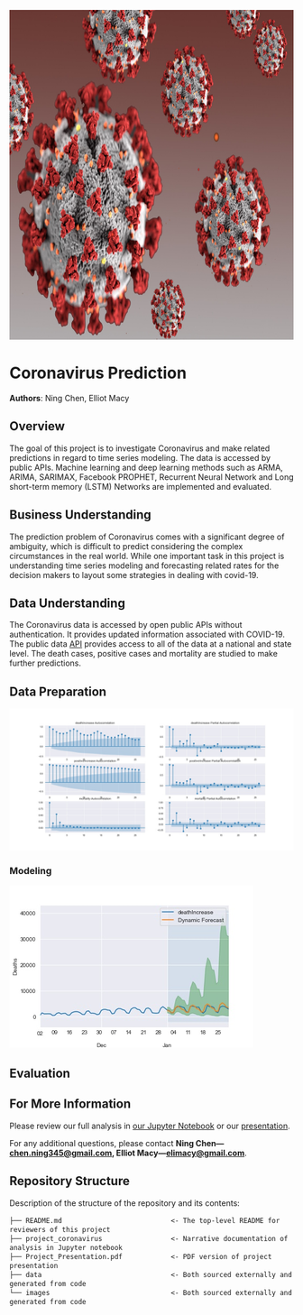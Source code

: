 <p>
<img src="images/Coronavirus.jpg" width="900" height="585">
</p>

# Coronavirus Prediction

**Authors**: Ning Chen, Elliot Macy

## Overview
The goal of this project is to investigate Coronavirus and make related predictions in regard to time series modeling. The data is accessed by public APIs. Machine learning and deep learning methods such as ARMA, ARIMA, SARIMAX, Facebook PROPHET, Recurrent Neural Network and Long short-term memory (LSTM) Networks are implemented and evaluated.


## Business Understanding

The prediction problem of Coronavirus comes with a significant degree of ambiguity, which is difficult to predict considering the complex circumstances in the real world. While one important task in this project is understanding time series modeling and forecasting related rates for the decision makers to layout some strategies in dealing with covid-19.




## Data Understanding
The Coronavirus data is accessed by open public APIs without authentication. It provides updated information associated with COVID-19. The public data [API](https://github.com/ghcn345/Coronavirus-Research) provides access to all of the data at a national and state level. The death cases, positive cases and mortality are studied to make further predictions. 


## Data Preparation
![graph](/images/acf.jpeg)








### Modeling
![graph](/images/death.jpeg)

## Evaluation




## For More Information

Please review our full analysis in [our Jupyter Notebook](https://github.com/ghcn345/Coronavirus-Research) or our [presentation]().

For any additional questions, please contact **Ning Chen—chen.ning345@gmail.com, Elliot Macy—elimacy@gmail.com**.

## Repository Structure

Description of the structure of the repository and its contents:

```
├── README.md                           <- The top-level README for reviewers of this project
├── project_coronavirus                 <- Narrative documentation of analysis in Jupyter notebook
├── Project_Presentation.pdf            <- PDF version of project presentation
├── data                                <- Both sourced externally and generated from code
└── images                              <- Both sourced externally and generated from code

```
